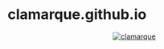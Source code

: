 clamarque.github.io
===================

<p align="center">
  <a href="http://clamarque.github.io">
    <img src="http://clamarque.github.io/img/brand.png" alt="clamarque">
  </a>
</p>
